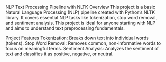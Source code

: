 NLP Text Processing Pipeline with NLTK
Overview
This project is a basic Natural Language Processing (NLP) pipeline created with Python’s NLTK library. It covers essential NLP tasks like tokenization, stop word removal, and sentiment analysis. This project is ideal for anyone starting with NLP and aims to understand text preprocessing fundamentals.

Project Features
Tokenization: Breaks down text into individual words (tokens).
Stop Word Removal: Removes common, non-informative words to focus on meaningful terms.
Sentiment Analysis: Analyzes the sentiment of text and classifies it as positive, negative, or neutral.
